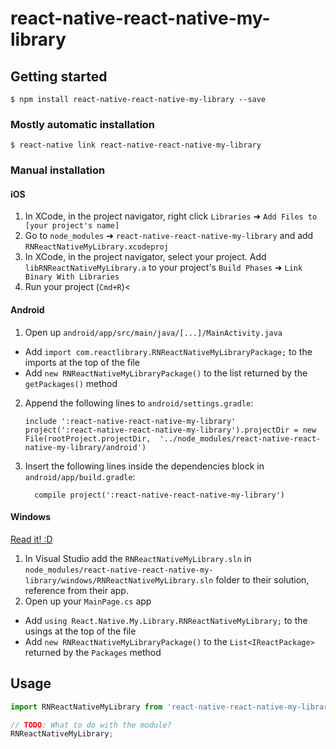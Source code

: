 
# react-native-react-native-my-library

## Getting started

`$ npm install react-native-react-native-my-library --save`

### Mostly automatic installation

`$ react-native link react-native-react-native-my-library`

### Manual installation


#### iOS

1. In XCode, in the project navigator, right click `Libraries` ➜ `Add Files to [your project's name]`
2. Go to `node_modules` ➜ `react-native-react-native-my-library` and add `RNReactNativeMyLibrary.xcodeproj`
3. In XCode, in the project navigator, select your project. Add `libRNReactNativeMyLibrary.a` to your project's `Build Phases` ➜ `Link Binary With Libraries`
4. Run your project (`Cmd+R`)<

#### Android

1. Open up `android/app/src/main/java/[...]/MainActivity.java`
  - Add `import com.reactlibrary.RNReactNativeMyLibraryPackage;` to the imports at the top of the file
  - Add `new RNReactNativeMyLibraryPackage()` to the list returned by the `getPackages()` method
2. Append the following lines to `android/settings.gradle`:
  	```
  	include ':react-native-react-native-my-library'
  	project(':react-native-react-native-my-library').projectDir = new File(rootProject.projectDir, 	'../node_modules/react-native-react-native-my-library/android')
  	```
3. Insert the following lines inside the dependencies block in `android/app/build.gradle`:
  	```
      compile project(':react-native-react-native-my-library')
  	```

#### Windows
[Read it! :D](https://github.com/ReactWindows/react-native)

1. In Visual Studio add the `RNReactNativeMyLibrary.sln` in `node_modules/react-native-react-native-my-library/windows/RNReactNativeMyLibrary.sln` folder to their solution, reference from their app.
2. Open up your `MainPage.cs` app
  - Add `using React.Native.My.Library.RNReactNativeMyLibrary;` to the usings at the top of the file
  - Add `new RNReactNativeMyLibraryPackage()` to the `List<IReactPackage>` returned by the `Packages` method


## Usage
```javascript
import RNReactNativeMyLibrary from 'react-native-react-native-my-library';

// TODO: What to do with the module?
RNReactNativeMyLibrary;
```
  